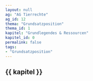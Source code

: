 ```yaml
---
layout: null
ag: "AG Tierrechte"
ag_id: 12
thema: "Grundsatzposition"
thema_id: 1
kapitel: "Grundlegendes & Ressourcen"
kapitel_id: 0
permalink: false
tags:
- "Grundsatzposition"
---
```


## {{ kapitel }}
